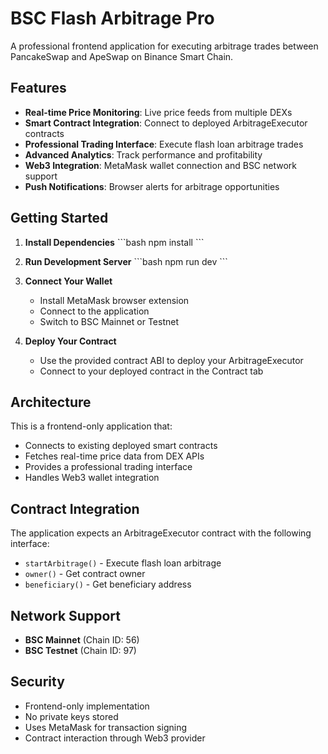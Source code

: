 # BSC Flash Arbitrage Pro

A professional frontend application for executing arbitrage trades between PancakeSwap and ApeSwap on Binance Smart Chain.

## Features

- **Real-time Price Monitoring**: Live price feeds from multiple DEXs
- **Smart Contract Integration**: Connect to deployed ArbitrageExecutor contracts
- **Professional Trading Interface**: Execute flash loan arbitrage trades
- **Advanced Analytics**: Track performance and profitability
- **Web3 Integration**: MetaMask wallet connection and BSC network support
- **Push Notifications**: Browser alerts for arbitrage opportunities

## Getting Started

1. **Install Dependencies**
   \`\`\`bash
   npm install
   \`\`\`

2. **Run Development Server**
   \`\`\`bash
   npm run dev
   \`\`\`

3. **Connect Your Wallet**
   - Install MetaMask browser extension
   - Connect to the application
   - Switch to BSC Mainnet or Testnet

4. **Deploy Your Contract**
   - Use the provided contract ABI to deploy your ArbitrageExecutor
   - Connect to your deployed contract in the Contract tab

## Architecture

This is a frontend-only application that:
- Connects to existing deployed smart contracts
- Fetches real-time price data from DEX APIs
- Provides a professional trading interface
- Handles Web3 wallet integration

## Contract Integration

The application expects an ArbitrageExecutor contract with the following interface:
- `startArbitrage()` - Execute flash loan arbitrage
- `owner()` - Get contract owner
- `beneficiary()` - Get beneficiary address

## Network Support

- **BSC Mainnet** (Chain ID: 56)
- **BSC Testnet** (Chain ID: 97)

## Security

- Frontend-only implementation
- No private keys stored
- Uses MetaMask for transaction signing
- Contract interaction through Web3 provider
